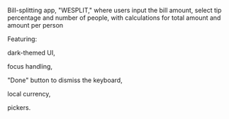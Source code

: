 Bill-splitting app, "WESPLIT," where users input the bill amount, select tip percentage and number of people, with calculations for total amount and amount per person

Featuring: 

dark-themed UI,

focus handling,

"Done" button to dismiss the keyboard,

local currency,

pickers.
